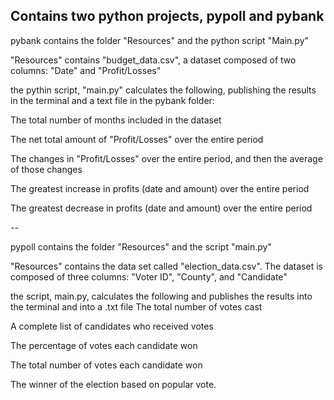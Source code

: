 Contains two python projects, pypoll and pybank
--

pybank contains the folder "Resources" and the python script "Main.py"

"Resources" contains "budget_data.csv", a dataset composed of two columns: "Date" and "Profit/Losses"

the pythin script, "main.py" calculates the following, publishing the results in the terminal and a text file in the pybank folder:

The total number of months included in the dataset


The net total amount of "Profit/Losses" over the entire period


The changes in "Profit/Losses" over the entire period, and then the average of those changes


The greatest increase in profits (date and amount) over the entire period


The greatest decrease in profits (date and amount) over the entire period

--

pypoll contains the folder "Resources" and the script "main.py"

"Resources" contains the data set called "election_data.csv". The dataset is composed of three columns: "Voter ID", "County", and "Candidate"

the script, main.py, calculates the following and publishes the results into the terminal and into a .txt file  The total number of votes cast


A complete list of candidates who received votes


The percentage of votes each candidate won


The total number of votes each candidate won


The winner of the election based on popular vote.
